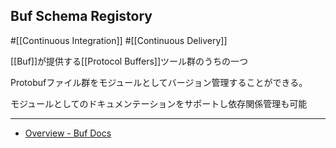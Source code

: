 ## Buf Schema Registory

#[[Continuous Integration]] #[[Continuous Delivery]]

[[Buf]]が提供する[[Protocol Buffers]]ツール群のうちの一つ

Protobufファイル群をモジュールとしてバージョン管理することができる。

モジュールとしてのドキュメンテーションをサポートし依存関係管理も可能

---

- [Overview - Buf Docs](https://buf.build/docs/bsr/introduction/)